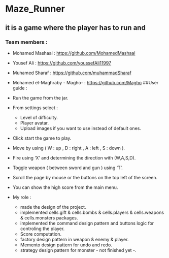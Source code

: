 # Maze_Runner
## it is a game where the player has to run and  
 
 ### Team members :
   * Mohamed Mashaal : https://github.com/MohamedMashaal
   * Yousef Ali : https://github.com/youssefAli11997
   * Muhamed Sharaf : https://github.com/muhammadSharaf
   * Mohamed el-Maghraby - Magho- : https://github.com/Magho
 ##User guide :
 
* Run the game from the jar.
* From settings select : 
  * Level of difficulty.
  * Player avatar.
  * Upload images if you want to use instead of default ones.
* Click start the game to play.
* Move by using ( W : up , D : right , A : left , S : down ).
* Fire using ‘X’ and determining the direction with (W,A,S,D). 
* Toggle weapon ( between sword and gun ) using ‘T’.
* Scroll the page by mouse or the buttons on the top left of the screen.
* You can show the high score from the main menu. 


 * My role  :
   * made the design of the project.
   * implemented cells.gift & cells.bombs & cells.players & cells.weapons & cells.monsters packages.
   * implemented the command design pattern and buttons logic for controling the player.
   * Score computation.
   * factory design pattern in weapon & enemy & player.
   * Memento design pattern for undo and redo.
   * strategy design pattern for monster - not finished yet -.
